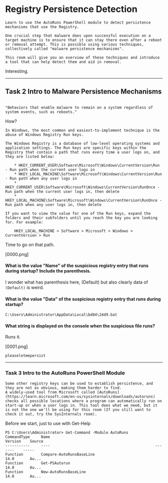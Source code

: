 # Registry Persistence Detection
```
Learn to use the AutoRuns PowerShell module to detect persistence mechanisms that use the Registry.

One crucial step that malware does upon successful execution on a target machine is to ensure that it can stay there even after a reboot or removal attempt. This is possible using various techniques, collectively called "malware persistence mechanisms".

This room will give you an overview of these techniques and introduce a tool that can help detect them and aid in removal.
```
Interesting.


<hr>

## Task 2 Intro to Malware Persistence Mechanisms 
```The term "malware persistence" can be defined as:

"Behaviors that enable malware to remain on a system regardless of system events, such as reboots."

```
How?
```
In Windows, the most common and easiest-to-implement technique is the abuse of Windows Registry Run keys.

The Windows Registry is a database of low-level operating systems and application settings. The Run keys are specific keys within the Registry that contain a path that runs every time a user logs on, and they are listed below:

    * HKEY_CURRENT_USER\Software\Microsoft\Windows\CurrentVersion\Run - Run path when the current user logs in
    * HKEY_LOCAL_MACHINE\Software\Microsoft\Windows\CurrentVersion\Run - Run path when any user logs in
    * HKEY_CURRENT_USER\Software\Microsoft\Windows\CurrentVersion\RunOnce - Run path when the current user logs in, then delete
    * HKEY_LOCAL_MACHINE\Software\Microsoft\Windows\CurrentVersion\RunOnce - Run path when any user logs in, then delete
```


```
If you want to view the value for one of the Run keys, expand the folders and their subfolders until you reach the key you are looking for. For example:

    HKEY_LOCAL_MACHINE > Software > Microsoft > Windows > CurrentVersion > Run
```

Time to go on that path.

[0000.png]

 #### What is the value "Name" of the suspicious registry entry that runs during startup? Include the parenthesis. 

 I wonder what has parenthesis here, (Default) but also clearly data of ```(Default)``` is weird.

 #### What is the value "Data" of the suspicious registry entry that runs during startup?

 ```C:\Users\Administrator\AppData\Local\bd84\24d9.bat```

 #### What string is displayed on the console when the suspicious file runs?

Runs it.

[0001.png]

```pleaseletmepersist```

<hr>

###  Task 3 Intro to the AutoRuns PowerShell Module 

```
Some other registry keys can be used to establish persistence, and they are not as obvious, making them harder to find. 
A widely-used tool from Microsoft called [AutoRuns](https://learn.microsoft.com/en-us/sysinternals/downloads/autoruns)  checks all possible locations where a program can automatically run on start-up or when a user logs in. This tool does what we need, but it is not the one we'll be using for this room (If you still want to check it out, try the SysInternals room).
```
Before we start, just to use with Get-Help 
```
PS C:\Users\Administrator> Get-Command -Module AutoRuns                                                                                                                 CommandType     Name                                               Version    Source
-----------     ----                                               -------    ----- 
Function        Compare-AutoRunsBaseLine                           14.0       Au... 
Function        Get-PSAutorun                                      14.0       Au... 
Function        New-AutoRunsBaseLine                               14.0       Au...                                            
```

